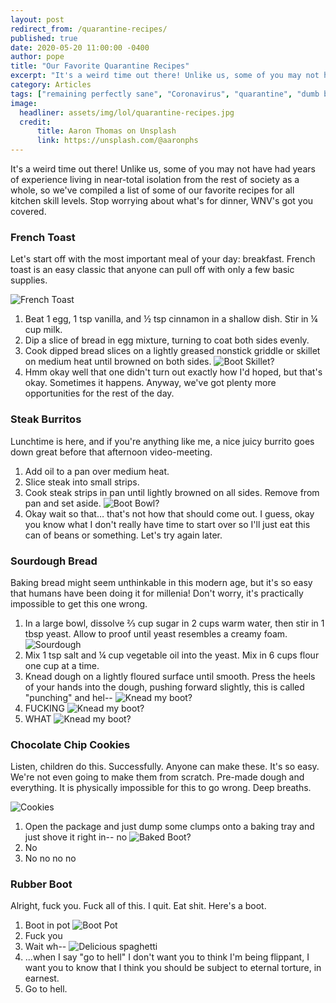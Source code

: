 ```yaml
---
layout: post
redirect_from: /quarantine-recipes/
published: true
date: 2020-05-20 11:00:00 -0400
author: pope
title: "Our Favorite Quarantine Recipes"
excerpt: "It's a weird time out there! Unlike us, some of you may not have had years of experience living in near-total isolation from the rest of society as a whole, so we've compiled a list of some of our favorite recipes for all kitchen skill levels."
category: Articles
tags: ["remaining perfectly sane", "Coronavirus", "quarantine", "dumb brain", "foods", "hole foods", "domestic af", "cookies", "Officer Boot", "handy guides", "cooking", "recipes"]
image:
  headliner: assets/img/lol/quarantine-recipes.jpg
  credit: 
      title: Aaron Thomas on Unsplash
      link: https://unsplash.com/@aaronphs
---
```


It's a weird time out there! Unlike us, some of you may not have had years of experience living in near-total isolation from the rest of society as a whole, so we've compiled a list of some of our favorite recipes for all kitchen skill levels. Stop worrying about what's for dinner, WNV's got you covered.

### French Toast

Let's start off with the most important meal of your day: breakfast. French toast is an easy classic that anyone can pull off with only a few basic supplies. 

![French Toast](/assets/img/lol/quarantine-recipes/french-toast.jpg)
1. Beat 1 egg, 1 tsp vanilla, and ½ tsp cinnamon in a shallow dish. Stir in ¼ cup milk.
2. Dip a slice of bread in egg mixture, turning to coat both sides evenly.
3. Cook dipped bread slices on a lightly greased nonstick griddle or skillet on medium heat until browned on both sides.
![Boot Skillet?](/assets/img/lol/quarantine-recipes/boot-skillet.jpg "Something seems wrong here...")
4. Hmm okay well that one didn't turn out exactly how I'd hoped, but that's okay. Sometimes it happens. Anyway, we've got plenty more opportunities for the rest of the day.


### Steak Burritos

Lunchtime is here, and if you're anything like me, a nice juicy burrito goes down great before that afternoon video-meeting.

1. Add oil to a pan over medium heat.
2. Slice steak into small strips.
3. Cook steak strips in pan until lightly browned on all sides. Remove from pan and set aside.
![Boot Bowl?](/assets/img/lol/quarantine-recipes/boot-bowl.jpg "How did this even...what...")
4. Okay wait so that… that's not how that should come out. I guess, okay you know what I don't really have time to start over so I'll just eat this can of beans or something. Let's try again later.

### Sourdough Bread

Baking bread might seem unthinkable in this modern age, but it's so easy that humans have been doing it for millenia! Don't worry, it's practically impossible to get this one wrong.

1. In a large bowl, dissolve ⅔ cup sugar in 2 cups warm water, then stir in 1 tbsp yeast. Allow to proof until yeast resembles a creamy foam. 
![Sourdough](/assets/img/lol/quarantine-recipes/sourdough.jpg)
2. Mix 1 tsp salt and ¼ cup vegetable oil into the yeast. Mix in 6 cups flour one cup at a time. 
3. Knead dough on a lightly floured surface until smooth. Press the heels of your hands into the dough, pushing forward slightly, this is called "punching" and hel--
![Knead my boot?](/assets/img/lol/quarantine-recipes/boot-knead-1.jpg "This feels kind of wei-- no. No.")
4. FUCKING 
![Knead my boot?](/assets/img/lol/quarantine-recipes/boot-knead-2.jpg "Oh god no.")
5. WHAT
![Knead my boot?](/assets/img/lol/quarantine-recipes/boot-knead-3.jpg "NOOOOOOOOOOOOO")

### Chocolate Chip Cookies

Listen, children do this. Successfully. Anyone can make these. It's so easy. We're not even going to make them from scratch. Pre-made dough and everything. It is physically impossible for this to go wrong. Deep breaths.

![Cookies](/assets/img/lol/quarantine-recipes/cookies.jpg)
1. Open the package and just dump some clumps onto a baking tray and just shove it right in-- no 
![Baked Boot?](/assets/img/lol/quarantine-recipes/boot-oven.jpg "This is not happening.")
2. No
3. No no no no

### Rubber Boot
Alright, fuck you. Fuck all of this. I quit. Eat shit. Here's a boot.

1. Boot in pot
![Boot Pot](/assets/img/lol/quarantine-recipes/boot-pot.jpg "I don't care anymore.")
2. Fuck you
3. Wait wh--
![Delicious spaghetti](/assets/img/lol/quarantine-recipes/spaghetti.jpg "I tire of this world.")
4. ...when I say "go to hell" I don't want you to think I'm being flippant, I want you to know that I think you should be subject to eternal torture, in earnest.
5. Go to hell.
